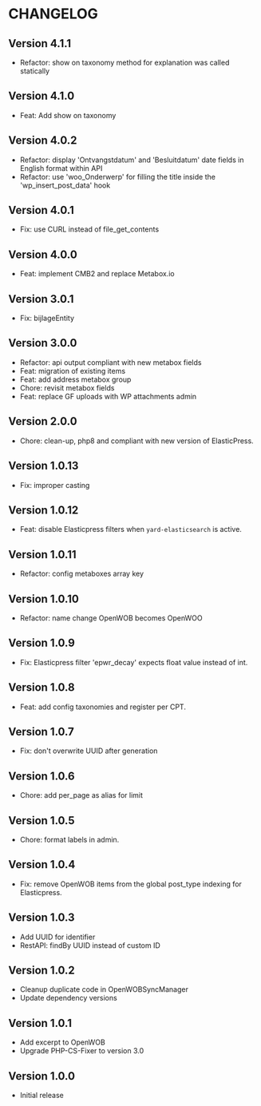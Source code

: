 # CHANGELOG

## Version 4.1.1

-   Refactor: show on taxonomy method for explanation was called statically

## Version 4.1.0

-   Feat: Add show on taxonomy

## Version 4.0.2

-   Refactor: display 'Ontvangstdatum' and 'Besluitdatum' date fields in English format within API
-   Refactor: use 'woo_Onderwerp' for filling the title inside the 'wp_insert_post_data' hook

## Version 4.0.1

-   Fix: use CURL instead of file_get_contents

## Version 4.0.0

-   Feat: implement CMB2 and replace Metabox.io

## Version 3.0.1

-   Fix: bijlageEntity

## Version 3.0.0

-   Refactor: api output compliant with new metabox fields
-   Feat: migration of existing items
-   Feat: add address metabox group
-   Chore: revisit metabox fields
-   Feat: replace GF uploads with WP attachments admin

## Version 2.0.0

-   Chore: clean-up, php8 and compliant with new version of ElasticPress.

## Version 1.0.13

-   Fix: improper casting

## Version 1.0.12

-   Feat: disable Elasticpress filters when `yard-elasticsearch` is active.

## Version 1.0.11

-   Refactor: config metaboxes array key

## Version 1.0.10

-   Refactor: name change OpenWOB becomes OpenWOO

## Version 1.0.9

-   Fix: Elasticpress filter 'epwr_decay' expects float value instead of int.

## Version 1.0.8

-   Feat: add config taxonomies and register per CPT.

## Version 1.0.7

-   Fix: don't overwrite UUID after generation

## Version 1.0.6

-   Chore: add per_page as alias for limit

## Version 1.0.5

-   Chore: format labels in admin.

## Version 1.0.4

-   Fix: remove OpenWOB items from the global post_type indexing for Elasticpress.

## Version 1.0.3

-   Add UUID for identifier
-   RestAPI: findBy UUID instead of custom ID

## Version 1.0.2

-   Cleanup duplicate code in OpenWOBSyncManager
-   Update dependency versions

## Version 1.0.1

-   Add excerpt to OpenWOB
-   Upgrade PHP-CS-Fixer to version 3.0

## Version 1.0.0

-   Initial release

